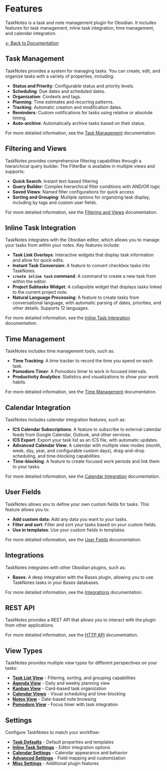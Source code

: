 # Features

TaskNotes is a task and note management plugin for Obsidian. It includes features for task management, inline task integration, time management, and calendar integration.

[← Back to Documentation](index.md)

## Task Management

TaskNotes provides a system for managing tasks. You can create, edit, and organize tasks with a variety of properties, including:

- **Status and Priority**: Configurable status and priority levels.
- **Scheduling**: Due dates and scheduled dates.
- **Organization**: Contexts and tags.
- **Planning**: Time estimates and recurring patterns.
- **Tracking**: Automatic creation and modification dates.
- **Reminders**: Custom notifications for tasks using relative or absolute timing.
- **Auto-archive**: Automatically archive tasks based on their status.

For more detailed information, see the [Task Management](features/task-management.md) documentation.

## Filtering and Views

TaskNotes provides comprehensive filtering capabilities through a hierarchical query builder. The FilterBar is available in multiple views and supports:

- **Quick Search**: Instant text-based filtering
- **Query Builder**: Complex hierarchical filter conditions with AND/OR logic
- **Saved Views**: Named filter configurations for quick access
- **Sorting and Grouping**: Multiple options for organizing task display, including by tags and custom user fields.

For more detailed information, see the [Filtering and Views](features/filtering-and-views.md) documentation.

## Inline Task Integration

TaskNotes integrates with the Obsidian editor, which allows you to manage your tasks from within your notes. Key features include:

- **Task Link Overlays**: Interactive widgets that display task information and allow for quick edits.
- **Instant Task Conversion**: A feature to convert checkbox tasks into TaskNotes.
- **`create inline task` command**: A command to create a new task from within the editor.
- **Project Subtasks Widget**: A collapsible widget that displays tasks linked to the current project note.
- **Natural Language Processing**: A feature to create tasks from conversational language, with automatic parsing of dates, priorities, and other details. Supports 12 languages.

For more detailed information, see the [Inline Task Integration](features/inline-tasks.md) documentation.

## Time Management

TaskNotes includes time management tools, such as:

- **Time Tracking**: A time tracker to record the time you spend on each task.
- **Pomodoro Timer**: A Pomodoro timer to work in focused intervals.
- **Productivity Analytics**: Statistics and visualizations to show your work habits.

For more detailed information, see the [Time Management](features/time-management.md) documentation.

## Calendar Integration

TaskNotes includes calendar integration features, such as:

- **ICS Calendar Subscriptions**: A feature to subscribe to external calendar feeds from Google Calendar, Outlook, and other services.
- **ICS Export**: Export your task list as an ICS file, with automatic updates.
- **Advanced Calendar View**: A calendar with multiple view modes (month, week, day, year, and configurable custom days), drag-and-drop scheduling, and time-blocking capabilities.
- **Time-blocking**: A feature to create focused work periods and link them to your tasks.

For more detailed information, see the [Calendar Integration](features/calendar-integration.md) documentation.

## User Fields

TaskNotes allows you to define your own custom fields for tasks. This feature allows you to:

- **Add custom data**: Add any data you want to your tasks.
- **Filter and sort**: Filter and sort your tasks based on your custom fields.
- **Use in templates**: Use your custom fields in templates.

For more detailed information, see the [User Fields](features/user-fields.md) documentation.

## Integrations

TaskNotes integrates with other Obsidian plugins, such as:

- **Bases**: A deep integration with the Bases plugin, allowing you to use TaskNotes tasks in your Bases databases.

For more detailed information, see the [Integrations](features/integrations.md) documentation.

## REST API

TaskNotes provides a REST API that allows you to interact with the plugin from other applications.

For more detailed information, see the [HTTP API](HTTP_API.md) documentation.

## View Types

TaskNotes provides multiple view types for different perspectives on your tasks:

- **[Task List View](views/task-list.md)** - Filtering, sorting, and grouping capabilities
- **[Agenda View](views/agenda-view.md)** - Daily and weekly planning view
- **[Kanban View](views/kanban-view.md)** - Card-based task organization
- **[Calendar Views](views/calendar-views.md)** - Visual scheduling and time-blocking
- **[Notes View](views/notes-view.md)** - Date-based note browsing
- **[Pomodoro View](views/pomodoro-view.md)** - Focus timer with task integration

## Settings

Configure TaskNotes to match your workflow:

- **[Task Defaults](settings/task-defaults.md)** - Default properties and templates
- **[Inline Task Settings](settings/inline-task-settings.md)** - Editor integration options
- **[Calendar Settings](settings/calendar-settings.md)** - Calendar appearance and behavior
- **[Advanced Settings](settings/advanced-settings.md)** - Field mapping and customization
- **[Misc Settings](settings/misc-settings.md)** - Additional plugin features